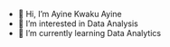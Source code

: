 - 👋 Hi, I’m Ayine Kwaku Ayine
- 👀 I’m interested in Data Analysis
- 🌱 I’m currently learning Data Analytics 

<!---
Ayine8/Ayine8 is a ✨ special ✨ repository because its `README.md` (this file) appears on your GitHub profile.
You can click the Preview link to take a look at your changes.
--->
